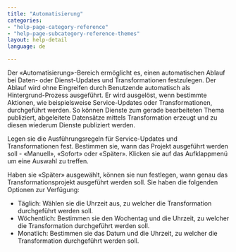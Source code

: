 ```yaml
---
title: "Automatisierung"
categories:
- "help-page-category-reference"
- "help-page-subcategory-reference-themes"
layout: help-detail
language: de

---
```


Der &laquo;Automatisierung&raquo;-Bereich ermöglicht es, einen automatischen Ablauf bei Daten- oder Dienst-Updates und Transformationen festzulegen. Der Ablauf wird ohne Eingreifen durch Benutzende automatisch als Hintergrund-Prozess ausgeführt. Er wird ausgelöst, wenn bestimmte Aktionen, wie beispielsweise Service-Updates oder Transformationen, durchgeführt werden. So können Dienste zum gerade bearbeiteten Thema publiziert, abgeleitete Datensätze mittels Transformation erzeugt und zu diesen wiederum Dienste publiziert werden.

Legen sie die Ausführungsregeln für Service-Updates und Transformationen fest. Bestimmen sie, wann das Projekt ausgeführt werden soll - &laquo;Manuell&raquo;, &laquo;Sofort&raquo; oder &laquo;Später&raquo;. Klicken sie auf das Aufklappmenü um eine Auswahl zu treffen.

Haben sie &laquo;Später&raquo; ausgewählt, können sie nun festlegen, wann genau das Transformationsprojekt ausgeführt werden soll. Sie haben die folgenden Optionen zur Verfügung:
  * Täglich: Wählen sie die Uhrzeit aus, zu welcher die Transformation durchgeführt werden soll.
  * Wöchentlich: Bestimmen sie den Wochentag und die Uhrzeit, zu welcher die Transformation durchgeführt werden soll.
  * Monatlich: Bestimmen sie das Datum und die Uhrzeit, zu welcher die Transformation durchgeführt werden soll.
